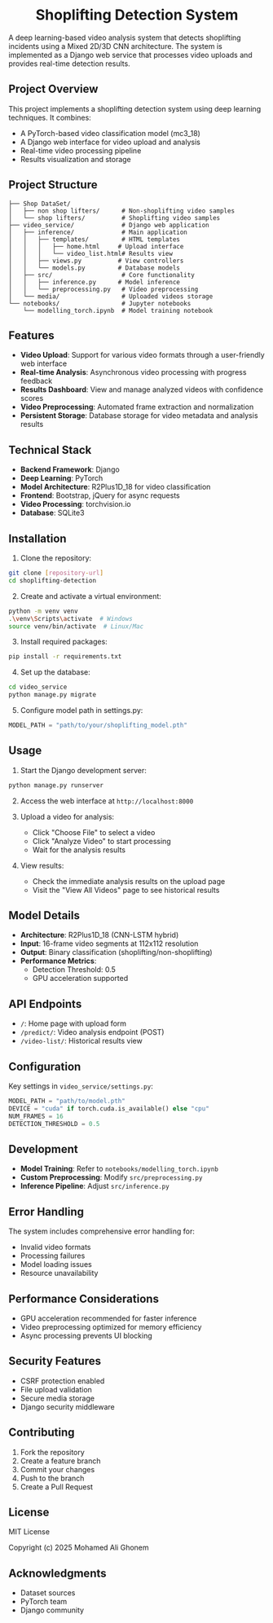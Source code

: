 # <div align="center"> Shoplifting Detection System </div>

A deep learning-based video analysis system that detects shoplifting incidents using a Mixed 2D/3D CNN architecture. The system is implemented as a Django web service that processes video uploads and provides real-time detection results.

## Project Overview

This project implements a shoplifting detection system using deep learning techniques. It combines:
- A PyTorch-based video classification model (mc3_18)
- A Django web interface for video upload and analysis
- Real-time video processing pipeline
- Results visualization and storage

## Project Structure

```
├── Shop DataSet/
│   ├── non shop lifters/      # Non-shoplifting video samples
│   └── shop lifters/          # Shoplifting video samples
├── video_service/             # Django web application
│   ├── inference/             # Main application
│   │   ├── templates/         # HTML templates
│   │   │   ├── home.html     # Upload interface
│   │   │   └── video_list.html# Results view
│   │   ├── views.py          # View controllers
│   │   └── models.py         # Database models
│   ├── src/                   # Core functionality
│   │   ├── inference.py      # Model inference
│   │   └── preprocessing.py   # Video preprocessing
│   └── media/                 # Uploaded videos storage
└── notebooks/                 # Jupyter notebooks
    └── modelling_torch.ipynb  # Model training notebook

```

## Features

- **Video Upload**: Support for various video formats through a user-friendly web interface
- **Real-time Analysis**: Asynchronous video processing with progress feedback
- **Results Dashboard**: View and manage analyzed videos with confidence scores
- **Video Preprocessing**: Automated frame extraction and normalization
- **Persistent Storage**: Database storage for video metadata and analysis results

## Technical Stack

- **Backend Framework**: Django
- **Deep Learning**: PyTorch
- **Model Architecture**: R2Plus1D_18 for video classification
- **Frontend**: Bootstrap, jQuery for async requests
- **Video Processing**: torchvision.io
- **Database**: SQLite3

## Installation

1. Clone the repository:
```bash
git clone [repository-url]
cd shoplifting-detection
```

2. Create and activate a virtual environment:
```bash
python -m venv venv
.\venv\Scripts\activate  # Windows
source venv/bin/activate  # Linux/Mac
```

3. Install required packages:
```bash
pip install -r requirements.txt
```

4. Set up the database:
```bash
cd video_service
python manage.py migrate
```

5. Configure model path in settings.py:
```python
MODEL_PATH = "path/to/your/shoplifting_model.pth"
```

## Usage

1. Start the Django development server:
```bash
python manage.py runserver
```

2. Access the web interface at `http://localhost:8000`

3. Upload a video for analysis:
   - Click "Choose File" to select a video
   - Click "Analyze Video" to start processing
   - Wait for the analysis results

4. View results:
   - Check the immediate analysis results on the upload page
   - Visit the "View All Videos" page to see historical results

## Model Details

- **Architecture**: R2Plus1D_18 (CNN-LSTM hybrid)
- **Input**: 16-frame video segments at 112x112 resolution
- **Output**: Binary classification (shoplifting/non-shoplifting)
- **Performance Metrics**:
  - Detection Threshold: 0.5
  - GPU acceleration supported

## API Endpoints

- `/`: Home page with upload form
- `/predict/`: Video analysis endpoint (POST)
- `/video-list/`: Historical results view

## Configuration

Key settings in `video_service/settings.py`:
```python
MODEL_PATH = "path/to/model.pth"
DEVICE = "cuda" if torch.cuda.is_available() else "cpu"
NUM_FRAMES = 16
DETECTION_THRESHOLD = 0.5
```

## Development

- **Model Training**: Refer to `notebooks/modelling_torch.ipynb`
- **Custom Preprocessing**: Modify `src/preprocessing.py`
- **Inference Pipeline**: Adjust `src/inference.py`

## Error Handling

The system includes comprehensive error handling for:
- Invalid video formats
- Processing failures
- Model loading issues
- Resource unavailability

## Performance Considerations

- GPU acceleration recommended for faster inference
- Video preprocessing optimized for memory efficiency
- Async processing prevents UI blocking

## Security Features

- CSRF protection enabled
- File upload validation
- Secure media storage
- Django security middleware

## Contributing

1. Fork the repository
2. Create a feature branch
3. Commit your changes
4. Push to the branch
5. Create a Pull Request

## License

MIT License

Copyright (c) 2025 Mohamed Ali Ghonem


## Acknowledgments

- Dataset sources
- PyTorch team
- Django community


